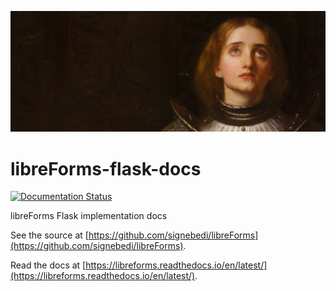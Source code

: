 ![header img](docs/source/header_img_large.png)

# libreForms-flask-docs

[![Documentation Status](https://readthedocs.org/projects/libreforms/badge/?version=latest)](https://libreforms.readthedocs.io/en/latest/?badge=latest)


libreForms Flask implementation docs

See the source at [https://github.com/signebedi/libreForms](https://github.com/signebedi/libreForms).

Read the docs at [https://libreforms.readthedocs.io/en/latest/](https://libreforms.readthedocs.io/en/latest/).

